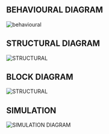 ## BEHAVIOURAL DIAGRAM 
![behavioural](https://user-images.githubusercontent.com/94516294/144362192-9d788707-b97f-411d-b337-34507c2b619f.png)

## STRUCTURAL DIAGRAM
![STRUCTURAL](https://user-images.githubusercontent.com/94516294/144363121-aff80161-885d-45c6-abe7-2b9b0b00874f.png)

## BLOCK DIAGRAM
![STRUCTURAL](https://user-images.githubusercontent.com/94516294/144364005-4a32ef06-5d2b-420c-8e4d-82b715e6db42.png)

## SIMULATION
![SIMULATION DIAGRAM](https://user-images.githubusercontent.com/94516294/144367648-8f410dc2-832d-4fbd-934d-c025c8742db0.png)


